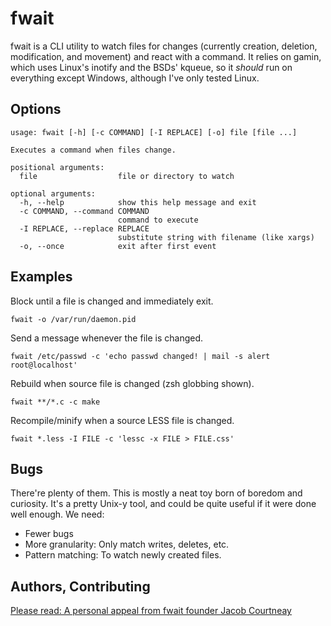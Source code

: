 # fwait

fwait is a CLI utility to watch files for changes (currently creation, deletion, modification, and movement) and react with a command. It relies on gamin, which uses Linux's inotify and the BSDs' kqueue, so it *should* run on everything except Windows, although I've only tested Linux.

## Options

    usage: fwait [-h] [-c COMMAND] [-I REPLACE] [-o] file [file ...]
    
    Executes a command when files change.
    
    positional arguments:
      file                  file or directory to watch
    
    optional arguments:
      -h, --help            show this help message and exit
      -c COMMAND, --command COMMAND
                            command to execute
      -I REPLACE, --replace REPLACE
                            substitute string with filename (like xargs)
      -o, --once            exit after first event

## Examples

Block until a file is changed and immediately exit.

    fwait -o /var/run/daemon.pid

Send a message whenever the file is changed.

	fwait /etc/passwd -c 'echo passwd changed! | mail -s alert root@localhost'

Rebuild when source file is changed (zsh globbing shown).

	fwait **/*.c -c make

Recompile/minify when a source LESS file is changed.

	fwait *.less -I FILE -c 'lessc -x FILE > FILE.css'

## Bugs

There're plenty of them. This is mostly a neat toy born of boredom and curiosity.
It's a pretty Unix-y tool, and could be quite useful if it were done well enough. We need:

- Fewer bugs
- More granularity: Only match writes, deletes, etc.
- Pattern matching: To watch newly created files.

## Authors, Contributing

[Please read: A personal appeal from fwait founder Jacob Courtneay](https://github.com/sporkexec/fwait)
